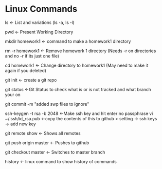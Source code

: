 # Linux Commands
ls <- List and variations (ls -a, ls -l)

pwd <- Present Working Directory

mkdir homework1 <- command to make a homework1 directory

rm -r homework1 <- Remove homework 1 directory (Needs -r on directories and 
no -r if its just one file)

cd homework1 <- Change directory to homework1 (May need to make it again if you deleted)

git init <- create a git repo

git status <-Git Status to check what is or is not tracked and what branch your on

git commit -m "added swp files to ignore"

ssh-keygen -t rsa -b 2048 <-Make ssh key and hit enter no passphrase
vi ~/.ssh/id_rsa.pub <-copy the contents of this to github > setting -> ssh keys -> add new key

git remote show <- Shows all remotes

git push origin master <- Pushes to github

git checkout master <- Switches to master branch

history <- linux command to show history of commands

